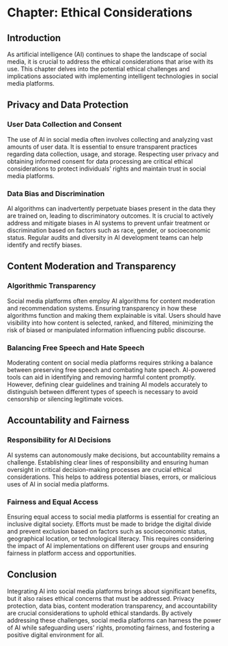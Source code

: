 **Chapter: Ethical Considerations**
===================================

Introduction
------------

As artificial intelligence (AI) continues to shape the landscape of social media, it is crucial to address the ethical considerations that arise with its use. This chapter delves into the potential ethical challenges and implications associated with implementing intelligent technologies in social media platforms.

Privacy and Data Protection
---------------------------

### User Data Collection and Consent

The use of AI in social media often involves collecting and analyzing vast amounts of user data. It is essential to ensure transparent practices regarding data collection, usage, and storage. Respecting user privacy and obtaining informed consent for data processing are critical ethical considerations to protect individuals' rights and maintain trust in social media platforms.

### Data Bias and Discrimination

AI algorithms can inadvertently perpetuate biases present in the data they are trained on, leading to discriminatory outcomes. It is crucial to actively address and mitigate biases in AI systems to prevent unfair treatment or discrimination based on factors such as race, gender, or socioeconomic status. Regular audits and diversity in AI development teams can help identify and rectify biases.

Content Moderation and Transparency
-----------------------------------

### Algorithmic Transparency

Social media platforms often employ AI algorithms for content moderation and recommendation systems. Ensuring transparency in how these algorithms function and making them explainable is vital. Users should have visibility into how content is selected, ranked, and filtered, minimizing the risk of biased or manipulated information influencing public discourse.

### Balancing Free Speech and Hate Speech

Moderating content on social media platforms requires striking a balance between preserving free speech and combating hate speech. AI-powered tools can aid in identifying and removing harmful content promptly. However, defining clear guidelines and training AI models accurately to distinguish between different types of speech is necessary to avoid censorship or silencing legitimate voices.

Accountability and Fairness
---------------------------

### Responsibility for AI Decisions

AI systems can autonomously make decisions, but accountability remains a challenge. Establishing clear lines of responsibility and ensuring human oversight in critical decision-making processes are crucial ethical considerations. This helps to address potential biases, errors, or malicious uses of AI in social media platforms.

### Fairness and Equal Access

Ensuring equal access to social media platforms is essential for creating an inclusive digital society. Efforts must be made to bridge the digital divide and prevent exclusion based on factors such as socioeconomic status, geographical location, or technological literacy. This requires considering the impact of AI implementations on different user groups and ensuring fairness in platform access and opportunities.

Conclusion
----------

Integrating AI into social media platforms brings about significant benefits, but it also raises ethical concerns that must be addressed. Privacy protection, data bias, content moderation transparency, and accountability are crucial considerations to uphold ethical standards. By actively addressing these challenges, social media platforms can harness the power of AI while safeguarding users' rights, promoting fairness, and fostering a positive digital environment for all.
